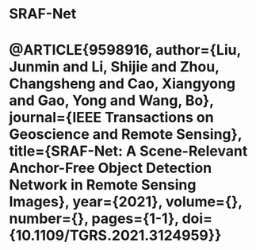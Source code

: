 # SRAF-Net
# @ARTICLE{9598916,  author={Liu, Junmin and Li, Shijie and Zhou, Changsheng and Cao, Xiangyong and Gao, Yong and Wang, Bo},  journal={IEEE Transactions on Geoscience and Remote Sensing},   title={SRAF-Net: A Scene-Relevant Anchor-Free Object Detection Network in Remote Sensing Images},   year={2021},  volume={},  number={},  pages={1-1},  doi={10.1109/TGRS.2021.3124959}}
